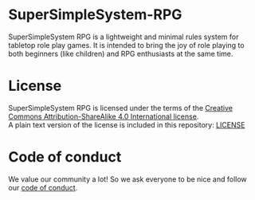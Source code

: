# SuperSimpleSystem-RPG
SuperSimpleSystem RPG is a lightweight and minimal rules system for tabletop role play games. It is intended to bring the joy of role playing to both beginners (like children) and RPG enthusiasts at the same time.

# License
SuperSimpleSystem RPG is licensed under the terms of the [Creative Commons Attribution-ShareAlike 4.0 International license](http://creativecommons.org/licenses/by-sa/4.0/).  
A plain text version of the license is included in this repository: [LICENSE](LICENSE)

# Code of conduct
We value our community a lot! So we ask everyone to be nice and follow our [code of conduct](CODE_OF_CONDUCT.md).

